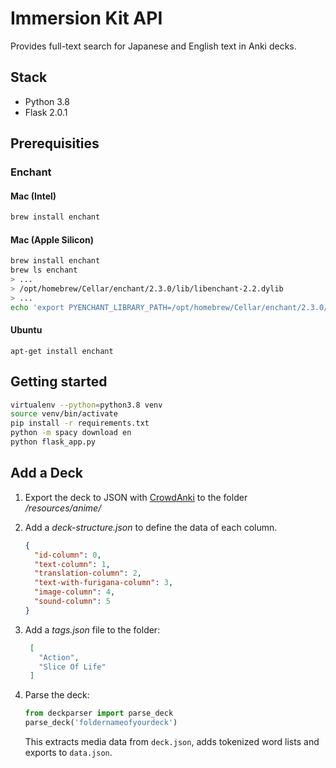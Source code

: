 # Immersion Kit API

Provides full-text search for Japanese and English text in Anki decks.

## Stack
- Python 3.8
- Flask 2.0.1


## Prerequisities

### Enchant

#### Mac (Intel)

```bash
brew install enchant
```

#### Mac (Apple Silicon)
```bash
brew install enchant
brew ls enchant
> ...
> /opt/homebrew/Cellar/enchant/2.3.0/lib/libenchant-2.2.dylib
> ...
echo 'export PYENCHANT_LIBRARY_PATH=/opt/homebrew/Cellar/enchant/2.3.0/lib/libenchant-2.2.dylib' >> ~/.zshenv
```

#### Ubuntu

```
apt-get install enchant
```


## Getting started
```bash
virtualenv --python=python3.8 venv     
source venv/bin/activate
pip install -r requirements.txt
python -m spacy download en
python flask_app.py
```

## Add a Deck

1. Export the deck to JSON with [CrowdAnki](https://ankiweb.net/shared/info/1788670778) to the folder */resources/anime/*
2. Add a *deck-structure.json* to define the data of each column.

    ```json
    {
      "id-column": 0,
      "text-column": 1,
      "translation-column": 2,
      "text-with-furigana-column": 3,
      "image-column": 4,
      "sound-column": 5
    }
    ```
    
3. Add a *tags.json* file to the folder:

   ```json
    [
      "Action", 
      "Slice Of Life"
    ]
    ```
4. Parse the deck:

    ```python
    from deckparser import parse_deck 
    parse_deck('foldernameofyourdeck')
    ```
    This extracts media data from `deck.json`, adds tokenized word lists and exports to `data.json`.
